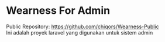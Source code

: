 # Wearness For Admin

Public Repository: https://github.com/chiqors/Wearness-Public<br>
Ini adalah proyek laravel yang digunakan untuk sistem admin
